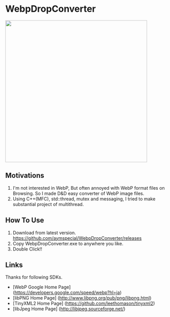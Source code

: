 # WebpDropConverter
<img src="https://user-images.githubusercontent.com/6201814/132002444-cc948d3f-51af-46c0-b275-6011331a219c.gif" width="444px">

## Motivations
1. I'm not interested in WebP, But often annoyed with WebP format files on Browsing. So I made D&D easy converter of WebP image files.
2. Using C++(MFC), std::thread, mutex and messaging, I tried to make substantial project of multithread.

## How To Use
1. Download from latest version. https://github.com/aymspecial/WebpDropConverter/releases
2. Copy WebpDropConverter.exe to anywhere you like.
3. Double Click!!

## Links
Thanks for following SDKs.<br/>
* [WebP Google Home Page] (https://developers.google.com/speed/webp?hl=ja)
* [libPNG Home Page] (http://www.libpng.org/pub/png/libpng.html)
* [TinyXML2 Home Page] (https://github.com/leethomason/tinyxml2)
* [libJpeg Home Page] (http://libjpeg.sourceforge.net/)
